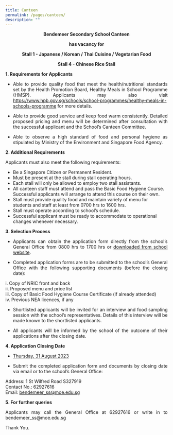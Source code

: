 ```yaml
---
title: Canteen
permalink: /pages/canteen/
description: ""
---
```

<p style="text-align:center"><b>
Bendemeer Secondary School Canteen</b></p> 
<p style="text-align:center"><b>has vacancy for </b></p>

<p style="text-align:center"><b>Stall 1 - Japanese / Korean / Thai Cuisine / Vegetarian Food</b></p>

<p style="text-align:center"><b>Stall 4 - Chinese Rice Stall</b></p>

<p style="text-align:justify"><b>1. Requirements for Applicants</b></p>

* <p style="text-align:justify">Able to provide quality food that meet the health/nutritional standards set by the Health Promotion Board, Healthy Meals in School Programme (HMSP). Applicants may also visit <a href="https://www.hpb.gov.sg/schools/school-programmes/healthy-meals-in-schools-programme"> https://www.hpb.gov.sg/schools/school-programmes/healthy-meals-in-schools-programme</a> for more details.</p>
* <p style="text-align:justify">Able to provide good service and keep food warm consistently.  Detailed proposed pricing and menu will be determined after consultation with the successful applicant and the School’s Canteen Committee.</p>
* <p style="text-align:justify">Able to observe a high standard of food and personal hygiene as stipulated by Ministry of the Environment and Singapore Food Agency. </p>

<p style="text-align:justify"><b>2.	Additional Requirements</b></p>
<p style="text-align:justify">Applicants must also meet the following requirements:</p>

* Be a Singapore Citizen or Permanent Resident.
* Must be present at the stall during stall operating hours.
* Each stall will only be allowed to employ two stall assistants. 
* All canteen staff must attend and pass the Basic Food Hygiene Course. Successful applicants will arrange to attend this course on their own.
* Stall must provide quality food and maintain variety of menu for students and staff at least from 0700 hrs to 1600 hrs.
* Stall must operate according to school’s schedule.
* Successful applicant must be ready to accommodate to operational changes whenever necessary.

<p style="text-align:justify"><b>3.	Selection Process</b></p>

* <p style="text-align:justify">Applicants can obtain the application form directly from the school’s General Office from 0800 hrs to 1700 hrs or <a href="/files/school_canteen_application_form.pdf">downloaded from school website</a>.</p>
* <p style="text-align:justify">Completed application forms are to be submitted to the school’s General Office with the following supporting documents (before the closing date):</p>
i.	Copy of NRIC front and back<br>
ii.	Proposed menu and price list<br>
iii.	Copy of Basic Food Hygiene Course Certificate (if already attended)<br>
iv.	Previous NEA licences, if any

* <p style="text-align:justify">Shortlisted applicants will be invited for an interview and food sampling session with the school’s representatives. Details of this interview will be made known to the shortlisted applicants.</p>
* <p style="text-align:justify">All applicants will be informed by the school of the outcome of their applications after the closing date.</p>

<p style="text-align:justify"><b>4.	Application Closing Date</b></p>

* <u>Thursday, 31 August 2023</u> 

* <p style="text-align:justify">Submit the completed application form and documents by closing date via email or to the school’s General Office:</p>
Address: 1 St Wilfred Road S327919<br>
Contact No.: 62927616<br>
Email: bendemeer_ss@moe.edu.sg 

<p style="text-align:justify"><b>5.	For further queries</b></p>
<p style="text-align:justify">Applicants may call the General Office at 62927616 or write in to bendemeer_ss@moe.edu.sg </p>

Thank You.